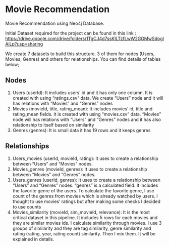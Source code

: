 # Movie Recommendation
Movie Recommendation using Neo4j Database.

Initial Dataset required for the project can be found in this link : https://drive.google.com/drive/folders/1TgCJ4d7ssKlLTzfLwW2GGMwSdogIAiLp?usp=sharing


We create 7 datasets to build this structure. 3 of them for nodes (Users, Movies, Genres) and others for relationships. You can find details of tables below;

## Nodes
1. Users (userId): It includes users’ id and it has only one column. It is created with using “ratings.csv” data. We create “Users” node and it will has relations with “Movies” and “Genres” nodes
2. Movies (movieId, title, rating_mean): It includes movies’ id, title and rating_mean fields. It is created with using “movies.csv” data. “Movies” node will has relations with “Users” and “Genres” nodes and it has also relationship to itself based on similarity
3. Genres (genres): It is small data it has 19 rows and it keeps genres

## Relationships
1. Users_movies (userId, movieId, rating): It uses to create a relationship between “Users” and “Movies” nodes.
2. Movies_genres (movieId, genres): It uses to create a relationship between “Movies” and “Genres” nodes.
3. Users_genres (userId, genres): It uses to create a relationship between “Users” and “Genres” nodes. “genres” is a calculated field. It includes the favorite genre of the users. To calculate the favorite genre, I use count of the genres from movies which is already watched by users. I thought to use movies’ ratings but after making some checks I decided to use counts
4. Movies_similarity (movieId, sim_movieId, relevance): It is the most critical dataset in this pipeline. It includes 5 rows for each movies and they are similar movies ids. I calculate similarity through movies. I use 3 groups of similarity and they are tag similarity, genre similarity and rating (rating, year, rating count) similarity. Then I mix them. It will be explained in details.
